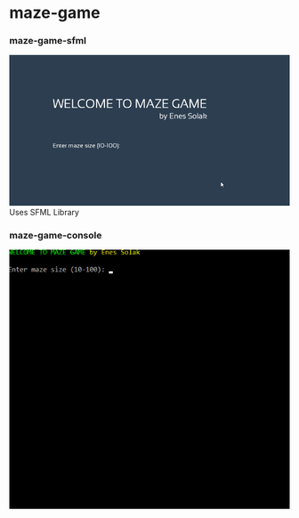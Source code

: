 # maze-game

### maze-game-sfml
![](maze-game-sfml/screen.gif)
Uses SFML Library

### maze-game-console
![](maze-game-console/screen.gif)
